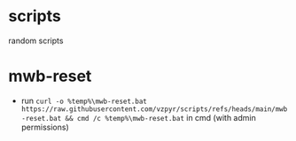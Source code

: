 # scripts
random scripts

# mwb-reset
- run `curl -o %temp%\mwb-reset.bat https://raw.githubusercontent.com/vzpyr/scripts/refs/heads/main/mwb-reset.bat && cmd /c %temp%\mwb-reset.bat` in cmd (with admin permissions)
